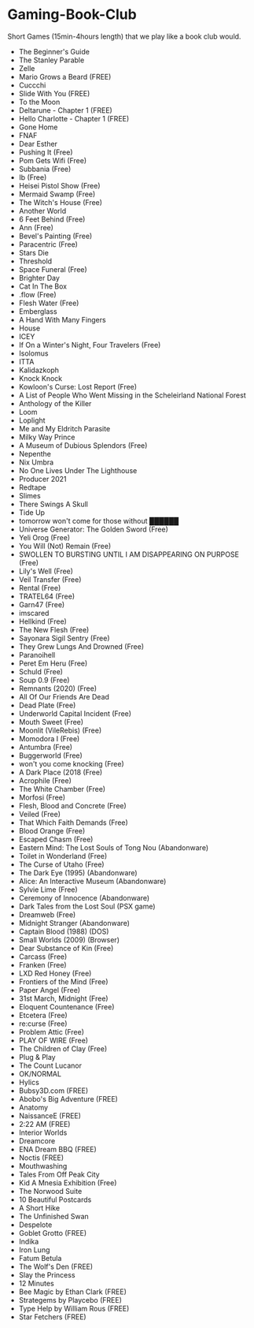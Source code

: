 # Gaming-Book-Club
Short Games (15min-4hours length) that we play like a book club would.
* The Beginner's Guide
* The Stanley Parable
* Zelle
* Mario Grows a Beard (FREE)
* Cuccchi
* Slide With You (FREE)
* To the Moon
* Deltarune - Chapter 1 (FREE)
* Hello Charlotte - Chapter 1 (FREE)
* Gone Home
* FNAF
* Dear Esther
* Pushing It (Free)
* Pom Gets Wifi (Free)
* Subbania (Free)
* Ib (Free)
* Heisei Pistol Show (Free)
* Mermaid Swamp (Free)
* The Witch's House (Free)
* Another World
* 6 Feet Behind (Free)
* Ann (Free)
* Bevel's Painting (Free)
* Paracentric (Free)
* Stars Die
* Threshold
* Space Funeral (Free)
* Brighter Day
* Cat In The Box
* .flow (Free)
* Flesh Water (Free)
* Emberglass
* A Hand With Many Fingers
* House
* ICEY
* If On a Winter's Night, Four Travelers (Free)
* Isolomus
* ITTA
* Kalidazkoph
* Knock Knock
* Kowloon's Curse: Lost Report (Free)
* A List of People Who Went Missing in the Scheleirland National Forest
* Anthology of the Killer
* Loom
* Loplight
* Me and My Eldritch Parasite
* Milky Way Prince
* A Museum of Dubious Splendors (Free)
* Nepenthe
* Nix Umbra
* No One Lives Under The Lighthouse
* Producer 2021
* Redtape
* Slimes
* There Swings A Skull
* Tide Up
* tomorrow won't come for those without ██████
* Universe Generator: The Golden Sword (Free)
* Yeli Orog (Free)
* You Will (Not) Remain (Free)
* SWOLLEN TO BURSTING UNTIL I AM DISAPPEARING ON PURPOSE (Free)
* Lily's Well (Free)
* Veil Transfer (Free)
* Rental (Free)
* TRATEL64 (Free)
* Garn47 (Free)
* imscared
* Hellkind (Free)
* The New Flesh (Free)
* Sayonara Sigil Sentry (Free)
* They Grew Lungs And Drowned (Free)
* Paranoihell
* Peret Em Heru (Free)
* Schuld (Free)
* Soup 0.9 (Free)
* Remnants (2020) (Free)
* All Of Our Friends Are Dead
* Dead Plate (Free)
* Underworld Capital Incident (Free)
* Mouth Sweet (Free)
* Moonlit (VileRebis) (Free)
* Momodora I (Free)
* Antumbra (Free)
* Buggerworld (Free)
* won't you come knocking (Free)
* A Dark Place (2018 (Free)
* Acrophile (Free)
* The White Chamber (Free)
* Morfosi (Free)
* Flesh, Blood and Concrete (Free)
* Veiled (Free)
* That Which Faith Demands (Free)
* Blood Orange (Free)
* Escaped Chasm (Free)
* Eastern Mind: The Lost Souls of Tong Nou (Abandonware)
* Toilet in Wonderland (Free)
* The Curse of Utaho (Free)
* The Dark Eye (1995) (Abandonware)
* Alice: An Interactive Museum (Abandonware)
* Sylvie Lime (Free)
* Ceremony of Innocence (Abandonware)
* Dark Tales from the Lost Soul (PSX game)
* Dreamweb (Free)
* Midnight Stranger (Abandonware)
* Captain Blood (1988) (DOS)
* Small Worlds (2009) (Browser)
* Dear Substance of Kin (Free)
* Carcass (Free)
* Franken (Free)
* LXD Red Honey (Free)
* Frontiers of the Mind (Free)
* Paper Angel (Free)
* 31st March, Midnight (Free)
* Eloquent Countenance (Free)
* Etcetera (Free)
* re:curse (Free)
* Problem Attic (Free)
* PLAY OF WIRE (Free)
* The Children of Clay (Free)
* Plug \& Play
* The Count Lucanor
* OK/NORMAL
* Hylics
* Bubsy3D.com (FREE)
* Abobo's Big Adventure (FREE)
* Anatomy
* NaissanceE (FREE)
* 2:22 AM (FREE)
* Interior Worlds
* Dreamcore
* ENA Dream BBQ (FREE)
* Noctis (FREE)
* Mouthwashing
* Tales From Off Peak City
* Kid A Mnesia Exhibition (Free)
* The Norwood Suite
* 10 Beautiful Postcards
* A Short Hike
* The Unfinished Swan
* Despelote
* Goblet Grotto (FREE)
* Indika
* Iron Lung
* Fatum Betula
* The Wolf's Den (FREE)
* Slay the Princess
* 12 Minutes
* Bee Magic by Ethan Clark (FREE)
* Strategems by Playcebo (FREE)
* Type Help by William Rous (FREE)
* Star Fetchers (FREE)

